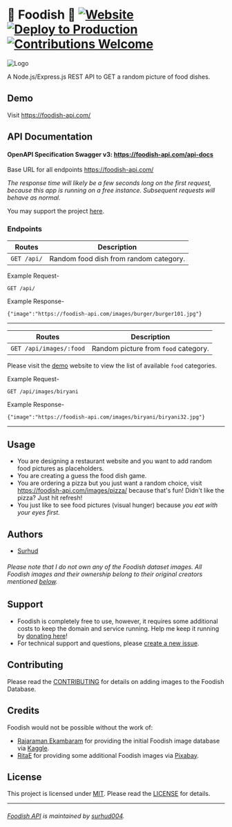 # 🍲 Foodish 🍛 [![Website](https://img.shields.io/website?down_color=critical&down_message=down&logo=foodish-api&up_color=success&up_message=up&url=https%3A%2F%2Ffoodish-api.com%2F)](https://foodish-api.com/) [![Deploy to Production](https://github.com/surhud004/Foodish/actions/workflows/deploy.prod.yml/badge.svg)](https://github.com/surhud004/Foodish/actions/workflows/deploy.prod.yml) [![Contributions Welcome](https://img.shields.io/badge/contributions-welcome-green.svg?logo=github)](https://github.com/surhud004/Foodish/blob/main/CONTRIBUTING.md)

![Logo](https://github.com/surhud004/Foodish/blob/main/public/logo.ico 'Samosa')

A Node.js/Express.js REST API to GET a random picture of food dishes.

## Demo

Visit https://foodish-api.com/

## API Documentation

#### OpenAPI Specification Swagger v3: https://foodish-api.com/api-docs

Base URL for all endpoints https://foodish-api.com/

_The response time will likely be a few seconds long on the first request, because this app is running on a free instance. Subsequent requests will behave as normal._

You may support the project [here](#support).

### Endpoints

| Routes      | Description                            |
| ----------- | -------------------------------------- |
| `GET /api/` | Random food dish from random category. |

Example Request-

`GET /api/`

Example Response-

```
{"image":"https://foodish-api.com/images/burger/burger101.jpg"}
```

---

| Routes                  | Description                          |
| ----------------------- | ------------------------------------ |
| `GET /api/images/:food` | Random picture from `food` category. |

Please visit the [demo](https://github.com/surhud004/Foodish#demo) website to view the list of available `food` categories.

Example Request-

`GET /api/images/biryani`

Example Response-

```
{"image":"https://foodish-api.com/images/biryani/biryani32.jpg"}
```

---

## Usage

- You are designing a restaurant website and you want to add random food pictures as placeholders.
- You are creating a guess the food dish game.
- You are ordering a pizza but you just want a random choice, visit https://foodish-api.com/images/pizza/ because that's fun! Didn't like the pizza? Just hit refresh!
- You just like to see food pictures (visual hunger) because _you eat with your eyes first._

## Authors

- [Surhud](https://github.com/surhud004)

###### Please note that I do not own any of the Foodish dataset images. All Foodish images and their ownership belong to their original creators mentioned [below](#credits).

## Support

- Foodish is completely free to use, however, it requires some additional costs to keep the domain and service running. Help me keep it running by [donating here](https://www.paypal.com/donate/?business=WLR547JQ4WM92&no_recurring=0&item_name=To+keep+Foodish+running%21&currency_code=CAD)!
- For technical support and questions, please [create a new issue](https://github.com/surhud004/Foodish/issues/new).

## Contributing

Please read the [CONTRIBUTING](https://github.com/surhud004/Foodish/blob/main/CONTRIBUTING.md) for details on adding images to the Foodish Database.

## Credits

Foodish would not be possible without the work of:

- [Rajaraman Ekambaram](https://github.com/Rtech2014) for providing the initial Foodish image database via [Kaggle](https://www.kaggle.com/datasets).
- [RitaE](https://pixabay.com/users/ritae-19628/) for providing some additional Foodish images via [Pixabay](https://pixabay.com/).

## License

This project is licensed under [MIT](https://opensource.org/licenses/MIT). Please read the [LICENSE](https://github.com/surhud004/Foodish/blob/main/LICENSE) for details.

---

###### [Foodish API](https://github.com/surhud004/Foodish) is maintained by [surhud004](https://github.com/surhud004).
